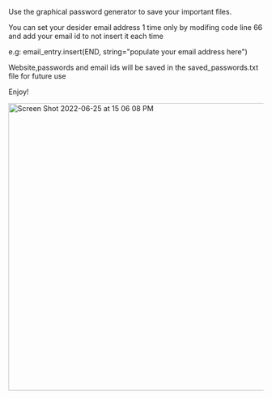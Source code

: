 Use the graphical password generator to save your important files.

You can set your desider email address 1 time only by modifing code line 66 and add your email id to not insert it each time

e.g: email_entry.insert(END, string="populate your email address here")

Website,passwords and email ids will be saved in the saved_passwords.txt file for future use

Enjoy!


<img width="567" alt="Screen Shot 2022-06-25 at 15 06 08 PM" src="https://user-images.githubusercontent.com/98416718/175772977-b31af8c0-5d1d-47cc-be51-85019c4af620.png">
